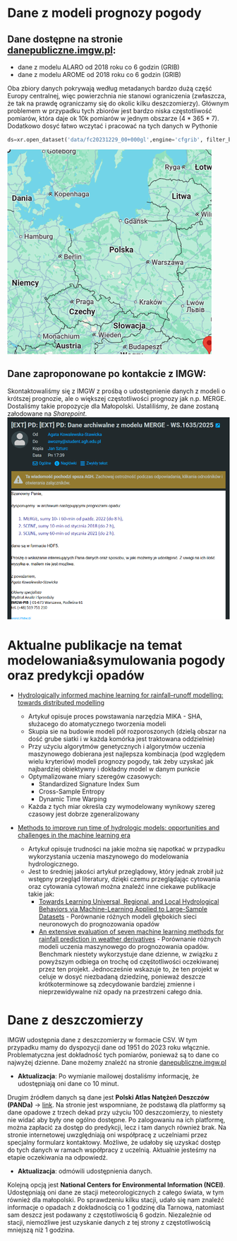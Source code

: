 # Dane z modeli prognozy pogody

## Dane dostępne na stronie [danepubliczne.imgw.pl](https://danepubliczne.imgw.pl/pl/datastore):
- dane z modelu ALARO od 2018 roku co 6 godzin (GRIB)
- dane z modelu AROME od 2018 roku co 6 godzin (GRIB)
  
Oba zbiory danych pokrywają według metadanych bardzo dużą część Europy centralnej, więc powierzchnia nie stanowi ograniczenia (zwłaszcza, że tak na prawdę ograniczamy się do okolic kilku deszczomierzy). Głównym problemem w przypadku tych zbiorów jest bardzo niska częstotliwość pomiarów, która daje ok 10k pomiarów w jednym obszarze (4 * 365 * 7). Dodatkowo dosyć łatwo wczytać i pracować na tych danych w Pythonie 

```python
ds=xr.open_dataset('data/fc20231229_00+000gl',engine='cfgrib', filter_by_keys={'typeOfLevel': 'meanSea'})
```
![alt text](image-1.png)

## Dane zaproponowane po kontakcie z IMGW:
Skontaktowaliśmy się z IMGW z prośbą o udostępnienie danych z modeli o krótszej prognozie, ale o większej częstotliwości prognozy jak n.p. MERGE. Dostaliśmy takie propozycje dla Małopolski. Ustaliliśmy, że dane zostaną załodowane na _Sharepoint_.
![alt text](image.png)


# Aktualne publikacje na temat modelowania&symulowania pogody oraz predykcji opadów

- [Hydrologically informed machine learning for rainfall–runoff modelling: towards distributed modelling](http://hess.copernicus.org/articles/25/4373/2021/hess-25-4373-2021.html)
  - Artykuł opisuje proces powstawania narzędzia MIKA - SHA, służacego do atomatycznego tworzenia modeli
  - Skupia sie na budowie modeli pół rozporoszonych (dzielą obszar na dość grube siatki i w każda komórka jest traktowana oddzielnie)
  - Przy użyciu algorytmów genetycznych i algorytmów uczenia maszynowego dobierana jest najlepsza kombinacja (pod względem wielu kryteriów) modeli prognozy pogody, tak żeby uzyskać jak najbardziej obiektywny i dokładny model w danym punkcie
  - Optymalizowane miary szeregów czasowych:
    - Standardized Signature Index Sum
    - Cross-Sample Entropy
    - Dynamic Time Warping
  - Każda z tych miar określa czy wymodelowany wynikowy szereg czasowy jest dobrze zgeneralizowany

- [Methods to improve run time of hydrologic models: opportunities and challenges in the machine learning era](https://arxiv.org/pdf/2408.02242)
  - Artykuł opisuje trudności na jakie można się napotkać w przypadku wykorzystania uczenia maszynowego do modelowania hydrologicznego.
  - Jest to średniej jakości artykuł przeglądowy, który jednak zrobił już wstępny przegląd literatury, dzięki czemu przeglądając cytowania oraz cytowania cytowań można znaleźć inne ciekawe publikacje takie jak:
    - [Towards Learning Universal, Regional, and Local Hydrological
Behaviors via Machine-Learning Applied to Large-Sample Datasets](https://arxiv.org/pdf/1907.08456) - Porównanie różnych modeli głębokich sieci neuronowych do prognozowania opadów
    - [An extensive evaluation of seven machine learning methods for
rainfall prediction in weather derivatives](https://www.kampouridis.net/papers/ESWA2017-AcceptedManuscript.pdf) - Porównanie różnych modeli uczenia maszynowego do prognozowania opadów. Benchmark niestety wykorzystuje dane dzienne, w związku z powyższym odbiega on trochę od częśtotliwości oczekiwanej przez ten projekt. Jednocześnie wskazuje to, że ten projekt w celuje w dosyć niezbadaną dziedzinę, ponieważ deszcze krótkoterminowe są zdecydowanie bardziej zmienne i nieprzewidywalne niż opady na przestrzeni całego dnia.
    


# Dane z deszczomierzy

IMGW udostępnia dane z deszczomierzy w formacie CSV. W tym przypadku mamy do dyspozycji dane od 1951 do 2023 roku włącznie. Problematyczna jest dokładność tych pomiarów, ponieważ są to dane co najwyżej dzienne. Dane możemy znaleźć na stronie [danepubliczne.imgw.pl](https://danepubliczne.imgw.pl/data/dane_pomiarowo_obserwacyjne/dane_hydrologiczne/dobowe/)
- **Aktualizacja**: Po wymianie mailowej dostaliśmy informację, że udostępniają oni dane co 10 minut.

Drugim źródłem danych są dane jest **Polski Atlas Natężeń Deszczów (PANDa)** -> [link](https://atlaspanda.pl/#). Na stronie jest wspomniane, że podstawą dla platformy są dane opadowe z trzech dekad przy użyciu 100 deszczomierzy, to niestety nie widać aby były one ogólno dostępne. Po zalogowaniu na ich platformę, można zapłacić za dostęp do predykcji, lecz i tam danych również brak. Na stronie internetowej uwzględniają oni współpracę z uczelniami przez specjalny formularz kontaktowy. Możliwe, że udałoby się uzyskać dostęp do tych danych w ramach współpracy z uczelnią. Aktualnie jesteśmy na etapie oczekiwania na odpowiedź. 
- **Aktualizacja**: odmówili udostępnienia danych.

Kolejną opcją jest **National Centers for Environmental Information (NCEI)**. Udostępniają oni dane ze stacji meteorologicznych z całego świata, w tym również dla małopolski. Po sprawdzeniu kilku stacji, udało się nam znaleźć informacje o opadach z dokładnością co 1 godzinę dla Tarnowa, natomiast sam deszcz jest podawany z częstotliwością 6 godzin. Niezależnie od stacji, niemożliwe jest uzyskanie danych z tej strony z częstotliwością mniejszą niż 1 godzina.